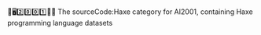 🧠️🖥️2️⃣️0️⃣️0️⃣️1️⃣️💾️📜️ The sourceCode:Haxe category for AI2001, containing Haxe programming language datasets
